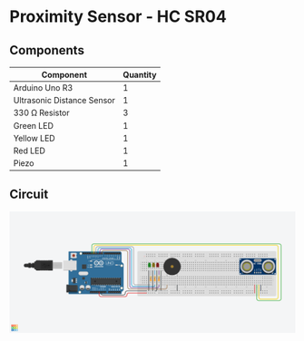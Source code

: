 # Proximity Sensor - HC SR04

## Components

| Component                  | Quantity |
| -------------------------- | -------- |
| Arduino Uno R3             | 1        |
| Ultrasonic Distance Sensor | 1        |
| 330 Ω Resistor             | 3        |
| Green LED                  | 1        |
| Yellow LED                 | 1        |
| Red LED                    | 1        |
| Piezo                      | 1        |

## Circuit

![Tinkercad Circuit](.github/images/circuit.png)
